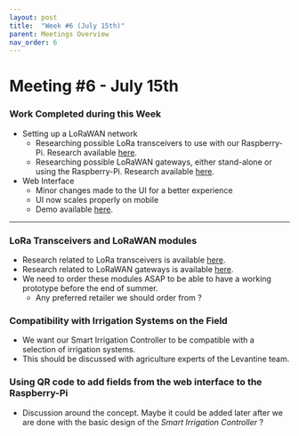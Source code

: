 ```yaml
---
layout: post
title:  "Week #6 (July 15th)"
parent: Meetings Overview
nav_order: 6
---
```


# Meeting #6 - July 15th

### Work Completed during this Week

- Setting up a LoRaWAN network
  - Researching possible LoRa transceivers to use with our Raspberry-Pi. Research available [here](https://hsandid.github.io/SmartIrrigationSystem/docs/Smart-Irrigation-Controller/Raspberry-Pi-LoRa-LoRaWAN/LoRa-Transceivers/).
  - Researching possible LoRaWAN gateways, either stand-alone or using the Raspberry-Pi. Research available [here](https://hsandid.github.io/SmartIrrigationSystem/docs/Smart-Irrigation-Controller/Raspberry-Pi-LoRa-LoRaWAN/LoRaWAN-Gateways/).
- Web Interface
  - Minor changes made to the UI for a better experience
  - UI now scales properly on mobile
  - Demo available [here](https://hsandid.github.io/SmartIrrigationController-WebInterface/).

---

### LoRa Transceivers and LoRaWAN modules

- Research related to LoRa transceivers is available [here](https://hsandid.github.io/SmartIrrigationSystem/docs/Smart-Irrigation-Controller/Raspberry-Pi-LoRa-LoRaWAN/LoRa-Transceivers/).
- Research related to LoRaWAN gateways is available [here](https://hsandid.github.io/SmartIrrigationSystem/docs/Smart-Irrigation-Controller/Raspberry-Pi-LoRa-LoRaWAN/LoRaWAN-Gateways/).
- We need to order these modules ASAP to be able to have a working prototype before the end of summer.
  - Any preferred retailer we should order from ?

### Compatibility with Irrigation Systems on the Field

- We want our Smart Irrigation Controller to be compatible with a selection of irrigation systems.
- This should be discussed with agriculture experts of the Levantine team.

### Using QR code to add fields from the web interface to the Raspberry-Pi

- Discussion around the concept. Maybe it could be added later after we are done with the basic design of the *Smart Irrigation Controller* ?